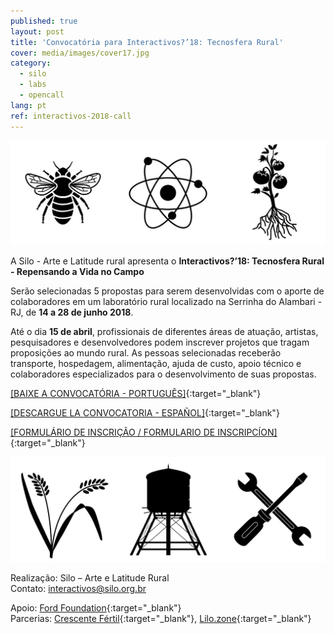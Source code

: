 ```yaml
---
published: true
layout: post
title: 'Convocatória para Interactivos?’18: Tecnosfera Rural'
cover: media/images/cover17.jpg
category:
  - silo
  - labs
  - opencall
lang: pt
ref: interactivos-2018-call
---
```

![](/media/images/i18_cover00.jpg)

A Silo - Arte e Latitude rural apresenta o **Interactivos?’18: Tecnosfera Rural - Repensando a Vida no Campo**

Serão selecionadas 5 propostas para serem desenvolvidas com o aporte de colaboradores em um laboratório rural localizado na Serrinha do Alambari - RJ, de **14 a 28 de junho 2018**.

Até o dia **15 de abril**, profissionais de diferentes áreas de atuação, artistas, pesquisadores e desenvolvedores podem inscrever projetos que tragam proposições ao mundo rural. As pessoas selecionadas receberão transporte, hospedagem, alimentação, ajuda de custo, apoio técnico e colaboradores especializados para o desenvolvimento de suas propostas.

[[BAIXE A CONVOCATÓRIA - PORTUGUÊS]](/media/docs/interactivos_convocatoria_2018_PT.pdf){:target="_blank"}  

[[DESCARGUE LA CONVOCATORIA - ESPAÑOL]](/media/docs/interactivos_convocatoria_2018_ES.pdf){:target="_blank"}  

[[FORMULÁRIO DE INSCRIÇÃO / FORMULARIO DE INSCRIPCÍON]](https://goo.gl/forms/B2lip0DfmriUkpF13){:target="_blank"}

![](/media/images/i18_cover01.jpg)

Realização: Silo – Arte e Latitude Rural  
Contato: [interactivos@silo.org.br](mailto:interactivos@silo.org.br)

Apoio: [Ford Foundation](https://www.fordfoundation.org/){:target="_blank"}  
Parcerias: [Crescente Fértil](http://crescentefertil.org.br/){:target="_blank"}, [Lilo.zone](http://www.lilo.zone/){:target="_blank"}

